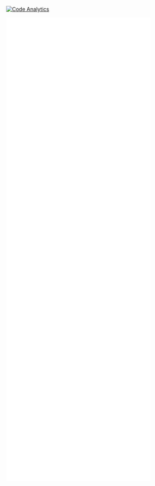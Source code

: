 [![Code Analytics](https://github.com/Srivathsav-max/Srivathsav-max/actions/workflows/lang_stats.yml/badge.svg)](https://github.com/Srivathsav-max/Srivathsav-max/actions/workflows/main.yml)

[<img align="left" width="390" alt="🎶" src="https://github.com/Srivathsav-max/Srivathsav-max/blob/main/general.svg">](#)

[<img align="left" width="390" alt="🎶" src="https://github.com/Srivathsav-max/Srivathsav-max/blob/main/metrics.plugin.people.followers.svg">](#)

<!-- [<img align="left" width="390" alt="🎶" src="https://github.com/Srivathsav-max/Srivathsav-max/blob/main/metrics.plugin.music.recent.svg">](#) -->

<!-- [<img align="left" width="390" alt="🎶" src="https://github.com/Srivathsav-max/Srivathsav-max/blob/main/metrics.plugin.music.playlist.spotify.svg">](#) -->

[<img align="left" width="390" alt="🎶" src="https://github.com/Srivathsav-max/Srivathsav-max/blob/main/metrics.plugin.activity.svg">](#)

[<img align="left" width="390" alt="🎶" src="https://github.com/Srivathsav-max/Srivathsav-max/blob/main/metrics.plugin.stars.svg">](#)

[<img align="left" width="390" alt="🎶" src="https://github.com/Srivathsav-max/Srivathsav-max/blob/main/achievements.svg">](#)

<!-- [<img width="left" width="390" alt="🦑" src="https://github.com/Srivathsav-max/Srivathsav-max/blob/main/metrics.plugin.languages.indepth.svg">](#) -->
